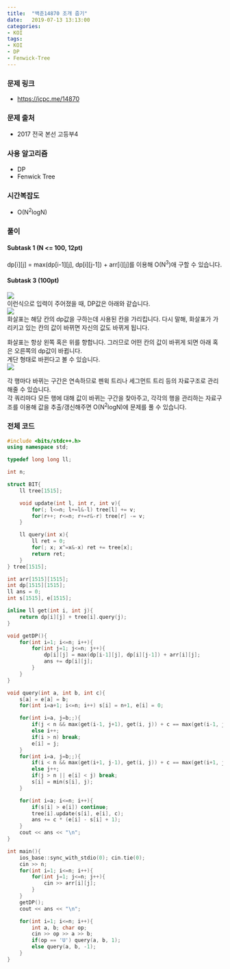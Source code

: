 ```yaml
---
title:  "백준14870 조개 줍기"
date:   2019-07-13 13:13:00
categories:
- KOI
tags:
- KOI
- DP
- Fenwick-Tree
---
```


### 문제 링크
* https://icpc.me/14870

### 문제 출처
* 2017 전국 본선 고등부4

### 사용 알고리즘
* DP
* Fenwick Tree

### 시간복잡도
* O(N<sup>2</sup>logN)

### 풀이

#### Subtask 1 (N <= 100, 12pt)
dp[i][j] = max(dp[i-1][j], dp[i][j-1]) + arr[i][j]를 이용해 O(N<sup>3</sup>)애 구할 수 있습니다.

#### Subtask 3 (100pt)
<img src = "https://i.imgur.com/bsgjGSZ.png"><br>
이런식으로 입력이 주어졌을 때, DP값은 아래와 같습니다.<br>
<img src = "https://i.imgur.com/uCeH1Wo.png"><br>
화살표는 해당 칸의 dp값을 구하는데 사용된 칸을 가리킵니다. 다시 말해, 화살표가 가리키고 있는 칸의 값이 바뀌면 자신의 값도 바뀌게 됩니다.

화살표는 항상 왼쪽 혹은 위를 향합니다. 그러므로 어떤 칸의 값이 바뀌게 되면 아래 혹은 오른쪽의 dp값이 바뀝니다.<br>
계단 형태로 바뀐다고 볼 수 있습니다.<br>
<img src = "https://i.imgur.com/SprqNU5.png">

각 행마다 바뀌는 구간은 연속하므로 펜윅 트리나 세그먼트 트리 등의 자료구조로 관리해줄 수 있습니다.<br>
각 쿼리마다 모든 행에 대해 값이 바뀌는 구간을 찾아주고, 각각의 행을 관리하는 자료구조를 이용해 값을 추출/갱신해주면 O(N<sup>2</sup>logN)에 문제를 풀 수 있습니다.


### 전체 코드
```cpp
#include <bits/stdc++.h>
using namespace std;

typedef long long ll;

int n;

struct BIT{
	ll tree[1515];

	void update(int l, int r, int v){
		for(; l<=n; l+=l&-l) tree[l] += v;
		for(r++; r<=n; r+=r&-r) tree[r] -= v;
	}

	ll query(int x){
		ll ret = 0;
		for(; x; x^=x&-x) ret += tree[x];
		return ret;
	}
} tree[1515];

int arr[1515][1515];
int dp[1515][1515];
ll ans = 0;
int s[1515], e[1515];

inline ll get(int i, int j){
	return dp[i][j] + tree[i].query(j);
}

void getDP(){
	for(int i=1; i<=n; i++){
		for(int j=1; j<=n; j++){
			dp[i][j] = max(dp[i-1][j], dp[i][j-1]) + arr[i][j];
			ans += dp[i][j];
		}
	}
}

void query(int a, int b, int c){
	s[a] = e[a] = b;
	for(int i=a+1; i<=n; i++) s[i] = n+1, e[i] = 0;

	for(int i=a, j=b;;){
		if(j < n && max(get(i-1, j+1), get(i, j)) + c == max(get(i-1, j+1), get(i, j) + c)) j++;
		else i++;
		if(i > n) break;
		e[i] = j;
	}
	for(int i=a, j=b;;){
		if(i < n && max(get(i+1, j-1), get(i, j)) + c == max(get(i+1, j-1), get(i, j) + c)) i++;
		else j++;
		if(j > n || e[i] < j) break;
		s[i] = min(s[i], j);
	}

	for(int i=a; i<=n; i++){
		if(s[i] > e[i]) continue;
		tree[i].update(s[i], e[i], c);
		ans += c * (e[i] - s[i] + 1);
	}
	cout << ans << "\n";
}

int main(){
	ios_base::sync_with_stdio(0); cin.tie(0);
	cin >> n;
	for(int i=1; i<=n; i++){
		for(int j=1; j<=n; j++){
			cin >> arr[i][j];
		}
	}
	getDP();
	cout << ans << "\n";

	for(int i=1; i<=n; i++){
		int a, b; char op;
		cin >> op >> a >> b;
		if(op == 'U') query(a, b, 1);
		else query(a, b, -1);
	}
}
```
